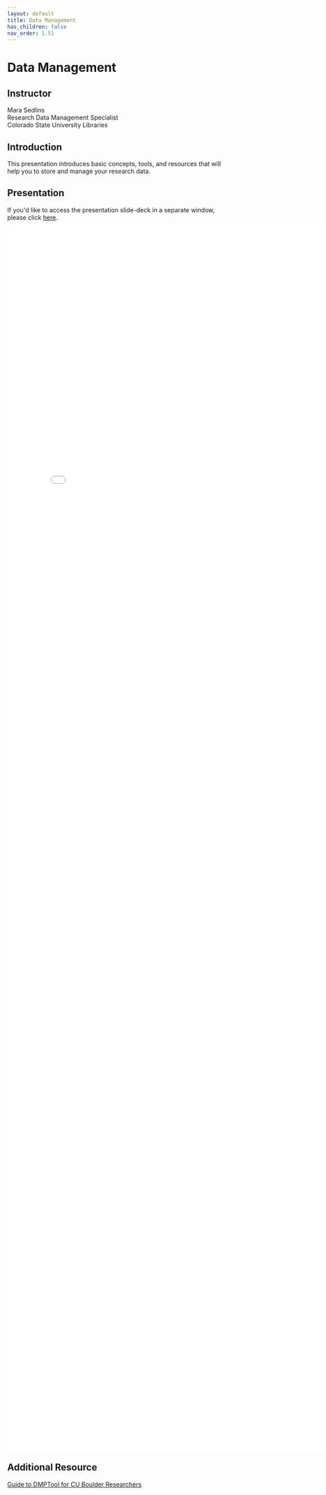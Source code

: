 ```yaml
---
layout: default
title: Data Management
has_children: false
nav_order: 1.51
---
```


# Data Management

## Instructor
Mara Sedlins\
Research Data Management Specialist\
Colorado State University Libraries

## Introduction

This presentation introduces basic concepts, tools, and resources that will help you to store and manage your research data. 

## Presentation

If you'd like to access the presentation slide-deck in a separate window, please click [here](data_management/RDM_2024-01-09.pdf).

<iframe src="data_management/RDM_2024-01-09.pdf" style="width: 800px; height: 2800px;" frameBorder="0"></iframe>

## Additional Resource

[Guide to DMPTool for CU Boulder Researchers](https://cu-boulder-crdds.github.io/dmptool_guide/)
